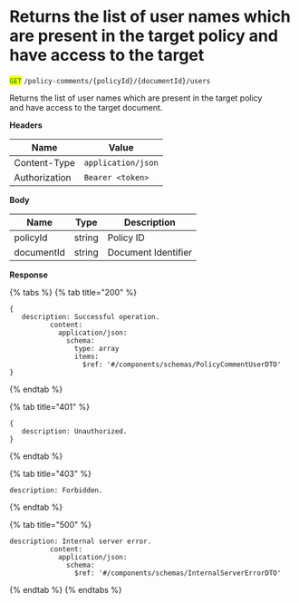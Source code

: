 # Returns the list of user names which are present in the target policy and have access to the target

<mark style="color:green;">`GET`</mark> `/policy-comments/{policyId}/{documentId}/users`

Returns the list of user names which are present in the target policy\
and have access to the target document.

**Headers**

| Name          | Value              |
| ------------- | ------------------ |
| Content-Type  | `application/json` |
| Authorization | `Bearer <token>`   |

**Body**

| Name       | Type   | Description         |
| ---------- | ------ | ------------------- |
| policyId   | string | Policy ID           |
| documentId | string | Document Identifier |

**Response**

{% tabs %}
{% tab title="200" %}
```json5
{
   description: Successful operation.
          content:
            application/json:
              schema:
                type: array
                items:
                  $ref: '#/components/schemas/PolicyCommentUserDTO'
}
```
{% endtab %}

{% tab title="401" %}
```json5
{
   description: Unauthorized.
}
```
{% endtab %}

{% tab title="403" %}
```json5
description: Forbidden.
```
{% endtab %}

{% tab title="500" %}
```json5
description: Internal server error.
          content:
            application/json:
              schema:
                $ref: '#/components/schemas/InternalServerErrorDTO'
```
{% endtab %}
{% endtabs %}
